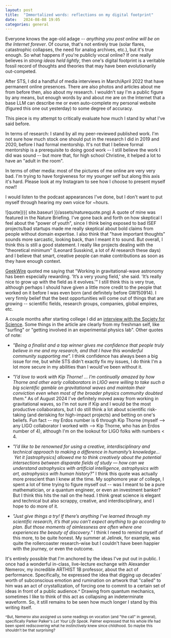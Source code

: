 ```yaml
---
layout: post
title:  "Immortalized words: reflections on my digital footprint"
date:   2024-08-08 19:05
categories: general
---
```


Everyone knows the age-old adage -- *anything you post online will be on the Internet forever*. Of course, that's not entirely true (solar flares, catastrophic collapses, the need for analog archives, etc.), but it's true enough. So what happens if you're publicly vocal online? If one really believes in *strong ideas held lightly*, then one's digital footprint is a veritable fossil record of thoughts and theories that may have been evolutionarily out-competed.

After STS, I did a handful of media interviews in March/April 2022 that have permanent online presences. There are also photos and articles about me from before then, also about my research. I wouldn't say I'm a public figure by any means, but enough words by and about me are on the Internet that a base LLM can describe me or even auto-complete my personal website (figured this one out yesterday) to some degree of accuracy.

This piece is my attempt to critically evaluate how much I stand by what I've said before.

In terms of research: I stand by all my peer-reviewed published work. I'm not sure how much stock one should put in the research I did in 2019 and 2020, before I had formal mentorship. It's not that I believe formal mentorship is a prerequisite to doing good work -- I still believe the work I did was sound -- but more that, for high school Christine, it helped a lot to have an "adult in the room".

In terms of other media: most of the pictures of me online are very very bad. I'm trying to have forgiveness for my younger self but along this axis it's hard. Please look at my Instagram to see how I choose to present myself now!!

I would listen to the podcast appearances I've done, but I don't want to put myself through hearing my own voice for ~hours. 

![quote]({{ site.baseurl }}/assets/naturequote.png)
A quote of mine was featured in the Nature Briefing. I've gone back and forth on how skeptical I feel about the "power of youth", since I think being exposed to bad ISEF projects/bad startups made me really skeptical about bold claims from people without domain expertise. I also think that "have important thoughts" sounds more sarcastic, looking back, than I meant it to sound. But overall, I think this is still a good statement. I really like projects dealing with the "theoretical minimum" (Leonard Susskind, a lot of AI research these days) and I believe that smart, creative people can make contributions as soon as they have enough context.

[GeekWire](https://www.geekwire.com/2022/seattle-area-high-school-senior-wins-250000-award-for-gravitational-wave-research/) quoted me saying that "Working in gravitational-wave astronomy has been especially rewarding. 'It’s a very young field,' she said. 'It’s really nice to grow up with the field as it evolves.'" I still think this is very true, although perhaps I should have given a little more credit to the people that worked on it before I was even born (and definitely before GW150914). I very firmly belief that the best opportunities will come out of things that are growing -- scientific fields, research groups, companies, global empires, etc.

A couple months after starting college I did an [interview with the Society for Science](https://www.societyforscience.org/blog/five-questions-with-christine-ye-the-1st-place-winner-of-the-2022-regeneron-science-talent-search/). Some things in the article are clearly from my freshman self, like "surfing" or "getting involved in an experimental physics lab". Other quotes of note:
- *"Being a finalist and a top winner gives me confidence that people truly believe in me and my research, and that I have this wonderful community supporting me".* I think confidence has always been a big issue for me, but while STS didn't exactly fix my issues, I do think I'm a lot more secure in my abilities than I would've been without it.

- *"I’d love to work with Kip Thorne! ... I’m continually amazed by how Thorne and other early collaborators in LIGO were willing to take such a big scientific gamble on gravitational waves and maintain their conviction even when most of the broader physics community doubted them."* As of August 2024 I've definitely moved away from working in gravitational waves, so I'm not sure if Kip and I would be the most productive collaborators, but I do still think a lot about scientific risk-taking (and derisking for high-impact projects) and betting on one's beliefs. Fun fact -- my Erdos number is 6 through Kip Thorne (myself --> any LIGO collaborator I worked with --> Kip Thorne, who has an Erdos number of 4), although I'm on the lookout for LIGO folks with numbers < 4.

- *"I’d like to be renowned for using a creative, interdisciplinary and technical approach to making a difference in humanity’s knowledge...  Yet it [astrophysics] allowed me to think creatively about the potential intersections between disparate fields of study — how can we understand astrophysics with artificial intelligence, astrophysics with art, astrophysics with human history?"* I think this quote was actually more prescient than I knew at the time. My sophomore year of college, I spent a lot of time trying to figure myself out -- was I meant to be a pure mathematician, or a quantum engineer, or even an investment banker? But I think this hits the nail on the head. I think great science is elegant and technical but also scrappy, creative, and interdisciplinary, and I hope to do more of it.

- *"Just give things a try! If there’s anything I’ve learned through my scientific research, it’s that you can’t expect anything to go according to plan. But those moments of aimlessness are often where one experiences the beauty of discovery."* I think I need to remind myself of this more, to be quite honest. My summer at Jelinek, for example, was quite the rollercoaster research-wise but I couldn't have been happier with the journey, or even the outcome.

It's entirely possible that I'm anchored by the ideas I've put out in public. I once had a wonderful in-class, live-lecture exchange with Alexander Nemerov, my incredible ARTHIST 1B professor, about the act of performance. Specifically, he expressed the idea that digging up decades' worth of subconscious emotion and rumination on artwork that "called" to him was an act of crystallization, of forcing one to commit to a certain set of ideas in front of a public audience.^ Drawing from quantum mechanics, sometimes I like to think of this act as collapsing an indeterminate waveform. So, it still remains to be seen how much longer I stand by this writing itself.



<sub> ^But, Nemerov also assigned us some readings on vocation (and "the call" in general), specifically Parker Palker's *Let Your Life Speak*. Palmer expressed that his whole life had been spent rediscovering what he instinctively knew since childhood. So maybe this shouldn't be that surprising? </sub>
